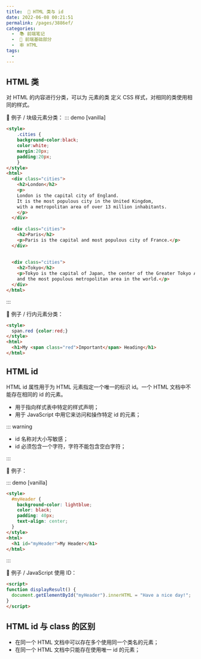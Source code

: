 ```yaml
---
title:  🍳 HTML 类与 id
date: 2022-06-08 00:21:51
permalink: /pages/3886ef/
categories:
  -  📚 前端笔记
  -  🚶 前端基础部分
  -  🕸 HTML
tags:
  - 
---
```

## HTML 类

对 HTML 的内容进行分类，可以为 元素的类 定义 CSS 样式，对相同的类使用相同的样式。



🌰 例子 / 块级元素分类：
::: demo [vanilla]

```html
<style>
	.cities {
    background-color:black;
    color:white;
    margin:20px;
    padding:20px;
	} 
</style>
<html>
  <div class="cities">
    <h2>London</h2>
    <p>
    London is the capital city of England. 
    It is the most populous city in the United Kingdom, 
    with a metropolitan area of over 13 million inhabitants.
    </p>
  </div> 
  
  <div class="cities">
    <h2>Paris</h2>
    <p>Paris is the capital and most populous city of France.</p>
  </div>
  
  
  <div class="cities">
    <h2>Tokyo</h2>
    <p>Tokyo is the capital of Japan, the center of the Greater Tokyo Area,
    and the most populous metropolitan area in the world.</p>
  </div>
</html>
```

:::



🌰 例子 / 行内元素分类：

```html
<style>
  span.red {color:red;}
</style>
<html>
  <h1>My <span class="red">Important</span> Heading</h1>
</html>
```



## HTML id

HTML id 属性用于为 HTML 元素指定一个唯一的标识 id。一个 HTML 文档中不能存在相同的 id 的元素。

+ 用于指向样式表中特定的样式声明；
+ 用于 JavaScript 中用它来访问和操作特定 id 的元素；



::: warning

+ id 名称对大小写敏感；
+ id 必须包含一个字符，字符不能包含空白字符；

:::

🌰 例子：

::: demo [vanilla]

```html
<style>
  #myHeader {
    background-color: lightblue;
    color: black;
    padding: 40px;
    text-align: center;
  }
</style>
<html>
  <h1 id="myHeader">My Header</h1>
</html>
```

:::



🌰 例子 / JavaScript 使用 ID：
```html
<script>
function displayResult() {
  document.getElementById("myHeader").innerHTML = "Have a nice day!";
}
</script>
```





## HTML id 与 class 的区别

+ 在同一个 HTML 文档中可以存在多个使用同一个类名的元素；
+ 在同一个 HTML 文档中只能存在使用唯一 id 的元素；

